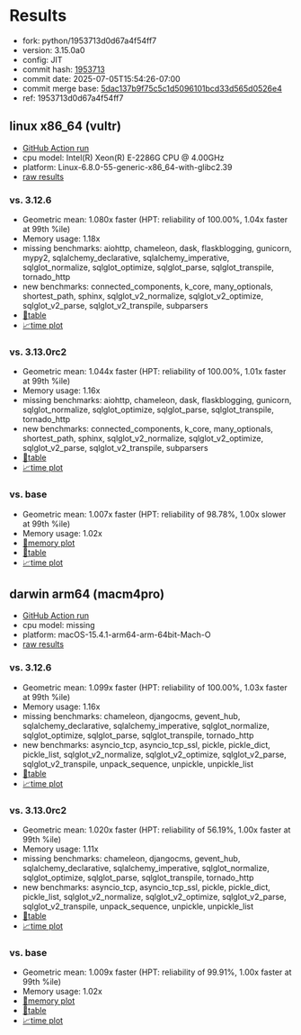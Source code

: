 # Results

- fork: python/1953713d0d67a4f54ff7
- version: 3.15.0a0
- config: JIT
- commit hash: [1953713](https://github.com/python/cpython/commit/1953713)
- commit date: 2025-07-05T15:54:26-07:00
- commit merge base: [5dac137b9f75c5c1d5096101bcd33d565d0526e4](https://github.com/python/cpython/commit/5dac137b9f75c5c1d5096101bcd33d565d0526e4)
- ref: 1953713d0d67a4f54ff7

## linux x86_64 (vultr)

- [GitHub Action run](https://github.com/facebookexperimental/free-threading-benchmarking/actions/runs/16093366570)
- cpu model: Intel(R) Xeon(R) E-2286G CPU @ 4.00GHz
- platform: Linux-6.8.0-55-generic-x86_64-with-glibc2.39
- [raw results](bm-20250705-vultr-x86_64-python-1953713d0d67a4f54ff7-3.15.0a0-1953713.json)

### vs. 3.12.6

- Geometric mean: 1.080x faster (HPT: reliability of 100.00%, 1.04x faster at 99th %ile)
- Memory usage: 1.18x
- missing benchmarks: aiohttp, chameleon, dask, flaskblogging, gunicorn, mypy2, sqlalchemy_declarative, sqlalchemy_imperative, sqlglot_normalize, sqlglot_optimize, sqlglot_parse, sqlglot_transpile, tornado_http
- new benchmarks: connected_components, k_core, many_optionals, shortest_path, sphinx, sqlglot_v2_normalize, sqlglot_v2_optimize, sqlglot_v2_parse, sqlglot_v2_transpile, subparsers
- [📄table](bm-20250705-vultr-x86_64-python-1953713d0d67a4f54ff7-3.15.0a0-1953713-vs-3.12.6.md)
- [📈time plot](bm-20250705-vultr-x86_64-python-1953713d0d67a4f54ff7-3.15.0a0-1953713-vs-3.12.6.svg)

### vs. 3.13.0rc2

- Geometric mean: 1.044x faster (HPT: reliability of 100.00%, 1.01x faster at 99th %ile)
- Memory usage: 1.16x
- missing benchmarks: aiohttp, chameleon, dask, flaskblogging, gunicorn, sqlglot_normalize, sqlglot_optimize, sqlglot_parse, sqlglot_transpile, tornado_http
- new benchmarks: connected_components, k_core, many_optionals, shortest_path, sphinx, sqlglot_v2_normalize, sqlglot_v2_optimize, sqlglot_v2_parse, sqlglot_v2_transpile, subparsers
- [📄table](bm-20250705-vultr-x86_64-python-1953713d0d67a4f54ff7-3.15.0a0-1953713-vs-3.13.0rc2.md)
- [📈time plot](bm-20250705-vultr-x86_64-python-1953713d0d67a4f54ff7-3.15.0a0-1953713-vs-3.13.0rc2.svg)

### vs. base

- Geometric mean: 1.007x faster (HPT: reliability of 98.78%, 1.00x slower at 99th %ile)
- Memory usage: 1.02x
- [🧠memory plot](bm-20250705-vultr-x86_64-python-1953713d0d67a4f54ff7-3.15.0a0-1953713-vs-base-mem.svg)
- [📄table](bm-20250705-vultr-x86_64-python-1953713d0d67a4f54ff7-3.15.0a0-1953713-vs-base.md)
- [📈time plot](bm-20250705-vultr-x86_64-python-1953713d0d67a4f54ff7-3.15.0a0-1953713-vs-base.svg)

## darwin arm64 (macm4pro)

- [GitHub Action run](https://github.com/facebookexperimental/free-threading-benchmarking/actions/runs/16093366570)
- cpu model: missing
- platform: macOS-15.4.1-arm64-arm-64bit-Mach-O
- [raw results](bm-20250705-macm4pro-arm64-python-1953713d0d67a4f54ff7-3.15.0a0-1953713.json)

### vs. 3.12.6

- Geometric mean: 1.099x faster (HPT: reliability of 100.00%, 1.03x faster at 99th %ile)
- Memory usage: 1.16x
- missing benchmarks: chameleon, djangocms, gevent_hub, sqlalchemy_declarative, sqlalchemy_imperative, sqlglot_normalize, sqlglot_optimize, sqlglot_parse, sqlglot_transpile, tornado_http
- new benchmarks: asyncio_tcp, asyncio_tcp_ssl, pickle, pickle_dict, pickle_list, sqlglot_v2_normalize, sqlglot_v2_optimize, sqlglot_v2_parse, sqlglot_v2_transpile, unpack_sequence, unpickle, unpickle_list
- [📄table](bm-20250705-macm4pro-arm64-python-1953713d0d67a4f54ff7-3.15.0a0-1953713-vs-3.12.6.md)
- [📈time plot](bm-20250705-macm4pro-arm64-python-1953713d0d67a4f54ff7-3.15.0a0-1953713-vs-3.12.6.svg)

### vs. 3.13.0rc2

- Geometric mean: 1.020x faster (HPT: reliability of 56.19%, 1.00x faster at 99th %ile)
- Memory usage: 1.11x
- missing benchmarks: chameleon, djangocms, gevent_hub, sqlalchemy_declarative, sqlalchemy_imperative, sqlglot_normalize, sqlglot_optimize, sqlglot_parse, sqlglot_transpile, tornado_http
- new benchmarks: asyncio_tcp, asyncio_tcp_ssl, pickle, pickle_dict, pickle_list, sqlglot_v2_normalize, sqlglot_v2_optimize, sqlglot_v2_parse, sqlglot_v2_transpile, unpack_sequence, unpickle, unpickle_list
- [📄table](bm-20250705-macm4pro-arm64-python-1953713d0d67a4f54ff7-3.15.0a0-1953713-vs-3.13.0rc2.md)
- [📈time plot](bm-20250705-macm4pro-arm64-python-1953713d0d67a4f54ff7-3.15.0a0-1953713-vs-3.13.0rc2.svg)

### vs. base

- Geometric mean: 1.009x faster (HPT: reliability of 99.91%, 1.00x faster at 99th %ile)
- Memory usage: 1.02x
- [🧠memory plot](bm-20250705-macm4pro-arm64-python-1953713d0d67a4f54ff7-3.15.0a0-1953713-vs-base-mem.svg)
- [📄table](bm-20250705-macm4pro-arm64-python-1953713d0d67a4f54ff7-3.15.0a0-1953713-vs-base.md)
- [📈time plot](bm-20250705-macm4pro-arm64-python-1953713d0d67a4f54ff7-3.15.0a0-1953713-vs-base.svg)

